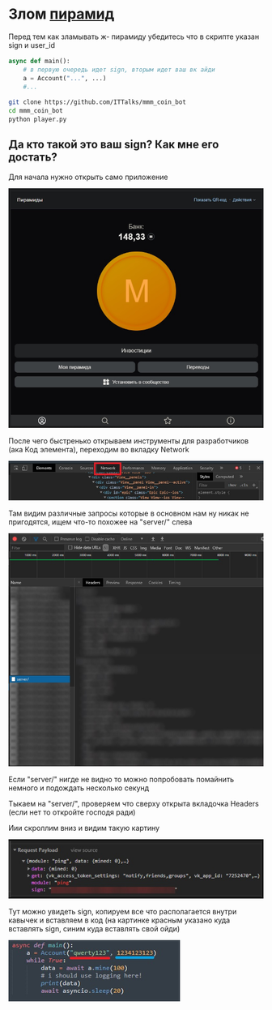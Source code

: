 # Злом [пирамид](https://vk.com/app7252470)

Перед тем как зламывать ж- пирамиду убедитесь что в скрипте указан sign и user_id

```python
async def main():
    # в первую очередь идет sign, вторым идет ваш вк айди
    a = Account("...", ...)
    #...
```



```bash
git clone https://github.com/ITTalks/mmm_coin_bot
cd mmm_coin_bot
python player.py
```



## Да кто такой это ваш sign? Как мне его достать?

Для начала нужно открыть само приложение

![Приложение](doc/doc-1.jpg)

После чего быстренько открываем инструменты для разработчиков (ака Код элемента), переходим во вкладку Network

![Приложение](doc/doc-2.jpg)

Там видим различные запросы которые в основном нам ну никак не пригодятся, ищем что-то похожее на "server/"  слева

![Приложение](doc/doc-3.jpg)

Если "server/" нигде не видно то можно попробовать помайнить немного и подождать несколько секунд

Тыкаем на "server/", проверяем что сверху открыта вкладочка Headers (если нет то откройте господя ради)

Иии скроллим вниз и видим такую картину

![Приложение](doc/doc-4.jpg)

Тут можно увидеть sign, копируем все что располагается внутри кавычек и вставляем в код (на картинке красным указано куда вставлять sign, синим куда вставлять свой ойди)

![Приложение](doc/doc-5.jpg)